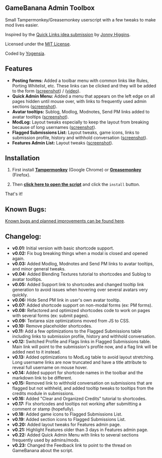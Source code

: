 ## GameBanana Admin Toolbox

Small Tampermonkey/Greasemonkey userscript with a few tweaks to make mod lives easier.

Inspired by the [Quick Links idea submission](http://gamebanana.com/ideas/2791) by [Jonny Higgins](http://gamebanana.com/members/208425).

Licensed under the [MIT License](https://raw.githubusercontent.com/yogensia/gb-toolbox/master/LICENSE).

Coded by [Yogensia](http://gamebanana.com/members/1328950).


## Features

- **Posting forms:** Added a toolbar menu with common links like Rules, Porting Whitelist, etc. These links can be clicked and they will be added to the form ([screenshot](http://i.imgur.com/lalQ1PY.png)) / ([video](https://dl.dropboxusercontent.com/u/251256/ShareX/150903_175545_122236.webm)).
- **Quick Admin Menu:** Added a menu that appears on the left edge on all pages hidden until mouse over, with links to frequently used admin sections ([screenshot](http://i.imgur.com/47eWJdj.png)).
- **Avatar tooltips:** Sublog, Modlog, Modnotes, Send PM links added to avatar tooltips ([screenshot](http://i.imgur.com/4SWQq9F.png)).
- **ModLog:** Layout tweaks especially to keep the layout from breaking because of long usernames ([screenshot](http://i.imgur.com/AQynQkW.png)).
- **Flagged Submissions List:** Layout tweaks, game icons, links to submission profile, history and withhold conversation ([screenshot](http://i.imgur.com/GOr8Vnp.png)).
- **Features Admin List:** Layout tweaks ([screenshot](http://i.imgur.com/2JzMjDk.png)).


## Installation

1. First install **[Tampermonkey](https://chrome.google.com/webstore/detail/tampermonkey/dhdgffkkebhmkfjojejmpbldmpobfkfo)** (Google Chrome) or **[Greasemonkey](https://addons.mozilla.org/en-us/firefox/addon/greasemonkey/)** (Firefox).

2. Then **[click here to open the script](https://github.com/yogensia/gb-toolbox/raw/master/gb-userscripts.user.js)** and click the `install` button.

That's it!


## Known Bugs:

[Known bugs and planned improvements can be found here](https://github.com/yogensia/gb-toolbox/issues).


## Changelog:

- **v0.01:** Initial version with basic shortcode support.
- **v0.02:** Fix bug breaking things when a modal is closed and opened again.
- **v0.03:** Added Modlog, Modnotes and Send PM links to avatar tooltips, and minor general tweaks.
- **v0.04:** Added Blending Textures tutorial to shortcodes and Sublog to avatar tooltips.
- **v0.05:** Added Support link to shortcodes and changed tooltip link generation to avoid issues when hovering over several avatars very quickly.
- **v0.06:** Hide Send PM link in user's own avatar tooltip.
- **v0.07:** Added shortcode support on non-modal forms (ex: PM forms).
- **v0.08:** Refactored and optimized shortcodes code to work on pages with several forms (ex: submit pages).
- **v0.09:** Textarea size optimizations moved from JS to CSS.
- **v0.10:** Remove placeholder shortcodes.
- **v0.11:** Add a few optimizations to the Flagged Submissions table including links to submission profile, history and withhold conversation.
- **v0.12:** Switched Profile and Flags links in Flagged Submissions table. Main link will point to the submission's profile now, and a flag link will be added next to it instead.
- **v0.13:** Added optimizations to ModLog table to avoid layout stretching. Long username links are now truncated and have a title attribute to reveal full username on mouse hover.
- **v0.14:** Added support for shortcode names in the toolbar and the markdown link to be different.
- **v0.15:** Removed link to withhold conversation on submissions that are flagged but not withheld, and added tooltip tweaks to tooltips from the credits module in submissions.
- **v0.16:** Added "Clear and Organized Credits" tutorial to shortcodes.
- **v0.17:** Fix shortcodes and tooltips not working after submitting a comment or stamp (hopefully).
- **v0.18:** Added game icons to Flagged Submissions List.
- **v0.19:** Added section icons to Flagged Submissions List.
- **v0.20:** Added layout tweaks for Features admin page.
- **v0.21:** Highlight Features older than 3 days in Features admin page.
- **v0.22:** Added Quick Admin Menu with links to several sections frequently used by admins/mods.
- **v0.23:** Changed the Feedback link to point to the thread on GameBanana about the script.